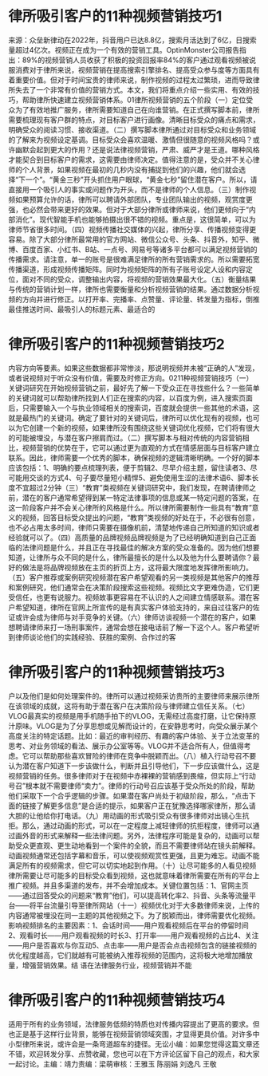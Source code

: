# 律所吸引客户的11种视频营销技巧1

来源：众垒新律动在2022年，抖音用户已达8.8亿，搜索月活达到了6亿，日搜索量超过4亿次。视频正在成为一个有效的营销工具。OptinMonster公司报告指出：89%的视频营销人员收获了积极的投资回报率84%的客户通过观看视频被说服消费对于律所来说，视频营销在提高搜索引擎排名、提高受众参与度等方面具有着重要价值。但对于时间宝贵的律师来说，制作视频的过程太过繁琐，进而导致律所失去了一个非常有价值的营销方式。本文，我们将重点介绍一些实用、有效的技巧，帮助律所快速建立视频营销体系。01律所视频营销的五个阶段（一）定位受众为了有效地推广服务，律所需要知道自己在向谁营销。在正式撰写脚本前，律所需要梳理现有客户群的特点，对目标客户进行画像。清晰目标受众的痛点和需求，明确受众的阅读习惯、接收渠道。（二）撰写脚本律所通过对目标受众和业务领域的了解来为视频设定基调。目标受众会喜欢温暖、激情但很随意的视频风格吗？或许幽默会起到更大的作用？还是说法律视频营销，严肃、威严才是王道。哪种风格才能契合到目标客户的需求，这需要由律师决定。值得注意的是，受众并不关心律师的个人背景，如果视频在最初的几秒内没有捕捉到他们的兴趣，他们就会选择“下一个”。“黄金三秒”开头抓住用户眼球，“黄金七秒”留住潜在客户。所以，请直接用一个吸引人的事实或问题作为开头，而不是律师的个人信息。（三）制作视频如果预算允许的话，律所可以聘请外部团队，专业团队输出的视频，观赏度更强，也必然会带来更好的效果。但对于大部分律所或律师来说，他们更倾向于“内部消化”。现代智能手机也能够拍摄出很不错的视频。重点是，这很简单，可以为律师节省很多时间。（四）视频传播社交媒体的兴起，律所分享、传播视频变得更容易。除了大部分律所最常用的官方网站、微信公众号、头条、抖音外，知乎、微博、百度百家、小红书、B站、一点号、网易号等诸多平台都可以满足视频营销的传播需求。请注意，单一的账号是很难满足律所的所有营销需求的。所以需要拓宽传播渠道，形成视频传播矩阵。同时为视频矩阵的所有子账号设定人设和内容定位，面对不同的受众，调整输出内容，将视频的营销效果最大化。（五）衡量结果与传统的营销计划一样，律所也需要衡量和分析视频营销的结果。通过数据分析视频的方向并进行修正。以打开率、完播率、点赞量、评论量、转发量为指标，倒推最佳推送时间、最吸引人的标题元素、最适合的

# 律所吸引客户的11种视频营销技巧2

内容方向等要素。如果这些数据都非常惨淡，那说明视频并未被“正确的人”发现，或者说视频对于听众没有价值，需要及时修正方向。0211种视频营销技巧（一）关键词研究在开始视频营销之前，最好先了解一下受众正在寻找些什么？一些简单的关键词就可以帮助律所找到人们正在搜索的内容，以百度为例，进入搜索页面后，只需要输入一个与执业领域相关的搜索词，百度就会提供一些其他的术语，这就是最热门的关键词。确定了要针对的关键词后，律所可以优化现有的视频，也可以为它创建一个新的视频，如果律所没有围绕这些关键词优化视频，它们将有很大的可能被埋没，与潜在客户擦肩而过。（二）撰写脚本与相对传统的内容营销相比，视频营销的优势在于，它可以通过更为直观的方式在情感层面与目标客户建立联系。因此，律师需要一个优秀的脚本，确保视频的逻辑清晰明确。一个好的脚本应该包括：1、明确的要点梳理列表，便于剪辑2、尽早介绍主题，留住读者3、尽可能用交谈的方式4、句子要尽量短小精悍5、避免使用生涩的法律术语6、脚本长度不宜超过2分钟（三）“教育”类视频在关键词研究中，我们发现，在聘请律师之前，潜在的客户通常希望得到某一特定法律事项的信息或某一特定问题的答案，在这一阶段客户并不会关心律所的风格是什么。所以律所需要制作一些具有“教育”意义的视频，回答目标受众提出的问题，“教育”类视频的好处在于，不必很有创意，也不必占用太多时间，律师只需要在摄像机前，清楚地传递自己所知道的知识或者经验就可以了。（四）高质量的品牌视频品牌视频是为了已经明确知道到自己正面临的法律问题是什么，并且正在寻找最佳的解决方案的受众准备的。因为他们想要知道，让律所与众不同的是什么，律所最擅长的是什么以及他为什么要聘请你？最好的做法是将品牌视频放在主页的折页上方，这将最大限度地发挥律所影响力。（五）客户推荐或案例研究视频潜在客户希望观看的另一类视频是其他客户的推荐和案例研究，他们通常会在决策阶段搜索这些视频。视频比文字更难伪造，它们更受信任，也更有说服力。视频故事更容易在不认识的人之间建立情感联系。潜在客户希望知道，律所在官网上所宣传的是有真实客户体验支持的，来自过往客户的佐证或许会成为律师与对手竞争的关键。（六）律师访谈视频一个潜在的客户，如果想聘请律师来打一场刑事案件，通常会想在接电话前了解一下这个人。客户希望听到律师谈论他们的实践经验、获胜的案例、合作过的客

# 律所吸引客户的11种视频营销技巧3

户以及他们是如何处理案件的。律所可以通过视频采访贵所的主要律师来展示律所在该领域的成就，这将有助于潜在客户在决策阶段与律师建立信任关系。（七）VLOG最真实的视频是用手机随手拍下的VLOG，无需经过高度打磨，让它保持原汁原味。VLOG是为了分享思想或见解而设计的，在安静思考时，向受众展示某个高度关注的特定话题。比如：最近的审判经历、有趣的客户体验、关于立法变革的思考、对业务领域的看法、展示办公室等等。VLOG并不适合所有人，但值得考虑。它可以帮助那些喜欢冒险的律师在竞争中脱颖而出。（八）植入行动号召不要认为潜在客户知道下一步该做什么，判断并且引导他们，下一步应该做什么，这是视频营销的任务。很多律师对于在视频中赤裸裸的营销感到畏缩，但实际上“行动号召”根本就不需要律师“卖力”。律师的行动号召应该基于受众所处的阶段，帮助他们采取下一个合乎逻辑的步骤。如果潜在客户尚处于初级阶段，那么，“点击下面的链接了解更多信息”是合适的提示，如果客户正在犹豫选择哪家律所，那么请大胆的让他给你打电话。（九）用动画的形式吸引受众有很多律师对出镜心生抗拒。那么，通过动画的形式，可以在一定程度上减轻律师的抗拒程度，律师可以通过画外音的形式来解释一些法律问题。另外，法律程序可能是复杂的，动画可以帮助受众更直观、更生动地看到一个案件的全貌，而且不需要律师站在镜头前解释。动画视频通常还包括字幕和音乐，可以使视频观赏性更强，且更为难忘。动画不能满足所有的视频需求，但它可以切实地起到作用。（十）让尽可能多的人看见视频律所需要让尽可能多的目标受众看到视频，这也就意味着律所需要在所有的平台上推广视频。并且多渠道的发布，并不会增加成本。关键位置包括：1、官网主页——通过回答受众的问题来“教育”他们，可以提高转化率2、抖音、头条等流量平台——将平台流量引导至律所网站（十一）视频优化对于大多数律师来说，上传的内容通常被埋没在同一主题的其他视频之下。为了脱颖而出，律师需要优化视频。影响视频排名的主要因素：1、会话时间——用户观看视频后在平台的停留时间2、观看时长——用户观看视频的时长3、打开率——用户观看视频的占比4、关注——用户是否喜欢与你互动5、点击率——用户是否会点击视频包含的链接视频的优化程度越高，它们就越有可能被纳入推荐视频的范围内，这将极大地增加播放量，增强营销效果。结 语在法律服务行业，视频营销并不能

# 律所吸引客户的11种视频营销技巧4

适用于所有的业务领域，法律服务低频的特质也对传播内容提出了更高的要求。但也正是基于这样行业背景，能够在视频营销领域突围，才显得更具价值。对许多中小型律所来说，或许会是一条弯道超车的捷径。无讼小编：如果您觉得这篇文章还不错，欢迎转发分享、点赞收藏，您也可以在下方评论区留下自己的观点，和大家一起讨论。主编：靖力责编：梁萌审核：王雅玉 陈丽娟 刘逸凡 王敬

